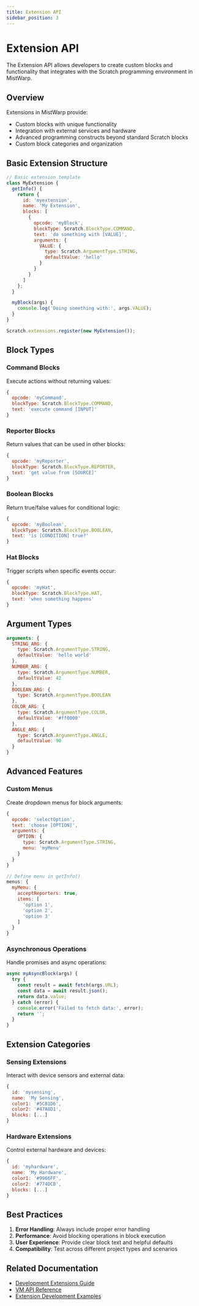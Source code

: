 ```yaml
---
title: Extension API
sidebar_position: 3
---
```


# Extension API

The Extension API allows developers to create custom blocks and functionality that integrates with the Scratch programming environment in MistWarp.

## Overview

Extensions in MistWarp provide:
- Custom blocks with unique functionality
- Integration with external services and hardware
- Advanced programming constructs beyond standard Scratch blocks
- Custom block categories and organization

## Basic Extension Structure

```javascript
// Basic extension template
class MyExtension {
  getInfo() {
    return {
      id: 'myextension',
      name: 'My Extension',
      blocks: [
        {
          opcode: 'myBlock',
          blockType: Scratch.BlockType.COMMAND,
          text: 'do something with [VALUE]',
          arguments: {
            VALUE: {
              type: Scratch.ArgumentType.STRING,
              defaultValue: 'hello'
            }
          }
        }
      ]
    };
  }

  myBlock(args) {
    console.log('Doing something with:', args.VALUE);
  }
}

Scratch.extensions.register(new MyExtension());
```

## Block Types

### Command Blocks
Execute actions without returning values:

```javascript
{
  opcode: 'myCommand',
  blockType: Scratch.BlockType.COMMAND,
  text: 'execute command [INPUT]'
}
```

### Reporter Blocks
Return values that can be used in other blocks:

```javascript
{
  opcode: 'myReporter',
  blockType: Scratch.BlockType.REPORTER,
  text: 'get value from [SOURCE]'
}
```

### Boolean Blocks
Return true/false values for conditional logic:

```javascript
{
  opcode: 'myBoolean',
  blockType: Scratch.BlockType.BOOLEAN,
  text: 'is [CONDITION] true?'
}
```

### Hat Blocks
Trigger scripts when specific events occur:

```javascript
{
  opcode: 'myHat',
  blockType: Scratch.BlockType.HAT,
  text: 'when something happens'
}
```

## Argument Types

```javascript
arguments: {
  STRING_ARG: {
    type: Scratch.ArgumentType.STRING,
    defaultValue: 'hello world'
  },
  NUMBER_ARG: {
    type: Scratch.ArgumentType.NUMBER,
    defaultValue: 42
  },
  BOOLEAN_ARG: {
    type: Scratch.ArgumentType.BOOLEAN
  },
  COLOR_ARG: {
    type: Scratch.ArgumentType.COLOR,
    defaultValue: '#ff0000'
  },
  ANGLE_ARG: {
    type: Scratch.ArgumentType.ANGLE,
    defaultValue: 90
  }
}
```

## Advanced Features

### Custom Menus
Create dropdown menus for block arguments:

```javascript
{
  opcode: 'selectOption',
  text: 'choose [OPTION]',
  arguments: {
    OPTION: {
      type: Scratch.ArgumentType.STRING,
      menu: 'myMenu'
    }
  }
}

// Define menu in getInfo()
menus: {
  myMenu: {
    acceptReporters: true,
    items: [
      'option 1',
      'option 2',
      'option 3'
    ]
  }
}
```

### Asynchronous Operations
Handle promises and async operations:

```javascript
async myAsyncBlock(args) {
  try {
    const result = await fetch(args.URL);
    const data = await result.json();
    return data.value;
  } catch (error) {
    console.error('Failed to fetch data:', error);
    return '';
  }
}
```

## Extension Categories

### Sensing Extensions
Interact with device sensors and external data:

```javascript
{
  id: 'mysensing',
  name: 'My Sensing',
  color1: '#5CB1D6',
  color2: '#47A8D1',
  blocks: [...]
}
```

### Hardware Extensions
Control external hardware and devices:

```javascript
{
  id: 'myhardware',
  name: 'My Hardware',
  color1: '#9966FF',
  color2: '#774DCB',
  blocks: [...]
}
```

## Best Practices

1. **Error Handling**: Always include proper error handling
2. **Performance**: Avoid blocking operations in block execution
3. **User Experience**: Provide clear block text and helpful defaults
4. **Compatibility**: Test across different project types and scenarios

## Related Documentation

- [Development Extensions Guide](../extensions/introduction)
- [VM API Reference](./vm-api)
- [Extension Development Examples](../extensions/hello-world)

